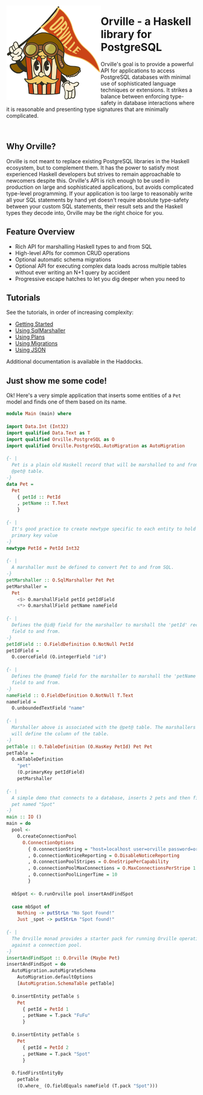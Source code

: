 <img
    src="images/orville-waving-pennant.svg"
    width="250px"
    height="250px"
    align="left">

# Orville - a Haskell library for PostgreSQL

Orville's goal is to provide a powerful API for applications to access
PostgreSQL databases with minimal use of sophisticated language techniques or
extensions. It strikes a balance between enforcing type-safety in database
interactions where it is reasonable and presenting type signatures that are
minimally complicated.

<br clear="left"/>

## Why Orville?

Orville is not meant to replace existing PostgreSQL libraries in the Haskell
ecosystem, but to complement them. It has the power to satisfy most experienced
Haskell developers but strives to remain approachable to newcomers despite
this. Orville's API is rich enough to be used in production on large and
sophisticated applications, but avoids complicated type-level programming. If
your application is too large to reasonably write all your SQL statements by
hand yet doesn't require absolute type-safety between your custom SQL
statements, their result sets and the Haskell types they decode into, Orville
may be the right choice for you.

## Feature Overview

* Rich API for marshalling Haskell types to and from SQL
* High-level APIs for common CRUD operations
* Optional automatic schema migrations
* Optional API for executing complex data loads across multiple tables without ever writing an N+1 query by accident
* Progressive escape hatches to let you dig deeper when you need to

## Tutorials

See the tutorials, in order of increasing complexity:

* [Getting Started](../GETTING-STARTED.md)
* [Using SqlMarshaller](../SQL-MARSHALLER.md)
* [Using Plans](../PLAN.md)
* [Using Migrations](../MIGRATION.md)
* [Using JSON](../JSON.md)

Additional documentation is available in the Haddocks.

## Just show me some code!

Ok! Here's a very simple application that inserts some entities of a `Pet`
model and finds one of them based on its name.

```haskell
module Main (main) where

import Data.Int (Int32)
import qualified Data.Text as T
import qualified Orville.PostgreSQL as O
import qualified Orville.PostgreSQL.AutoMigration as AutoMigration

{- |
  Pet is a plain old Haskell record that will be marshalled to and from the
  @pet@ table.
-}
data Pet =
  Pet
    { petId :: PetId
    , petName :: T.Text
    }

{- |
  It's good practice to create newtype specific to each entity to hold its
  primary key value
-}
newtype PetId = PetId Int32

{- |
  A marshaller must be defined to convert Pet to and from SQL.
-}
petMarshaller :: O.SqlMarshaller Pet Pet
petMarshaller =
  Pet
    <$> O.marshallField petId petIdField
    <*> O.marshallField petName nameField

{- |
  Defines the @id@ field for the marshaller to marshall the 'petId' record
  field to and from.
-}
petIdField :: O.FieldDefinition O.NotNull PetId
petIdField =
  O.coerceField (O.integerField "id")

{- |
  Defines the @name@ field for the marshaller to marshall the 'petName' record
  field to and from.
-}
nameField :: O.FieldDefinition O.NotNull T.Text
nameField =
  O.unboundedTextField "name"

{- |
  Marshaller above is associated with the @pet@ table. The marshallers fields
  will define the column of the table.
-}
petTable :: O.TableDefinition (O.HasKey PetId) Pet Pet
petTable =
  O.mkTableDefinition
    "pet"
    (O.primaryKey petIdField)
    petMarshaller

{- |
  A simple demo that connects to a database, inserts 2 pets and then finds the
  pet named "Spot"
-}
main :: IO ()
main = do
  pool <-
    O.createConnectionPool
      O.ConnectionOptions
        { O.connectionString = "host=localhost user=orville password=orville"
        , O.connectionNoticeReporting = O.DisableNoticeReporting
        , O.connectionPoolStripes = O.OneStripePerCapability
        , O.connectionPoolMaxConnections = O.MaxConnectionsPerStripe 1
        , O.connectionPoolLingerTime = 10
        }

  mbSpot <- O.runOrville pool insertAndFindSpot

  case mbSpot of
    Nothing -> putStrLn "No Spot Found!"
    Just _spot -> putStrLn "Spot found!"

{- |
  The Orville monad provides a starter pack for running Orville operations
  against a connection pool.
-}
insertAndFindSpot :: O.Orville (Maybe Pet)
insertAndFindSpot = do
  AutoMigration.autoMigrateSchema
    AutoMigration.defaultOptions
    [AutoMigration.SchemaTable petTable]

  O.insertEntity petTable $
    Pet
      { petId = PetId 1
      , petName = T.pack "FuFu"
      }

  O.insertEntity petTable $
    Pet
      { petId = PetId 2
      , petName = T.pack "Spot"
      }

  O.findFirstEntityBy
    petTable
    (O.where_ (O.fieldEquals nameField (T.pack "Spot")))
```
